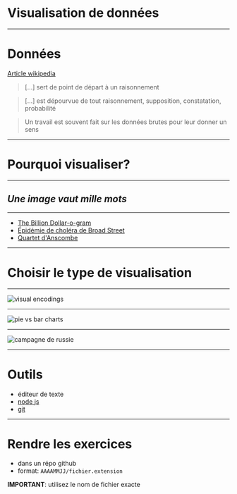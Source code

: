 # Visualisation de données

---

# Données

[Article wikipedia](https://fr.wikipedia.org/wiki/Donn%C3%A9e)

> [...] sert de point de départ à un raisonnement

> [...] est dépourvue de tout raisonnement, supposition, constatation, probabilité

> Un travail est souvent fait sur les données brutes pour leur donner un sens

---

# Pourquoi visualiser?

---

## *Une image vaut mille mots*

---

* [The Billion Dollar-o-gram](https://informationisbeautiful.net/visualizations/the-billion-dollar-o-gram-2009/)
* [Épidémie de choléra de Broad Street](https://fr.wikipedia.org/wiki/%C3%89pid%C3%A9mie_de_chol%C3%A9ra_de_Broad_Street)
* [Quartet d'Anscombe](https://observablehq.com/@idris-maps/quartet-danscombe)

---

# Choisir le type de visualisation

---

![visual encodings](http://complexdiagrams.com/wp-content/2012/01/VisualPropertiesTable2.gif)

---

![pie vs bar charts](https://upload.wikimedia.org/wikipedia/commons/b/b4/Piecharts.svg)

---

![campagne de russie](https://camo.githubusercontent.com/07ebfca547c1ee14c900e147c7f49529008f99f2d41ca479fbe768d32ef5edc2/68747470733a2f2f75706c6f61642e77696b696d656469612e6f72672f77696b6970656469612f636f6d6d6f6e732f322f32392f4d696e6172642e706e67)

---

# Outils

* éditeur de texte
* [node js](https://nodejs.org/en/)
* [git](https://git-scm.com/)

---

# Rendre les exercices

* dans un répo github
* format: `AAAAMMJJ/fichier.extension`

**IMPORTANT**: utilisez le nom de fichier exacte
